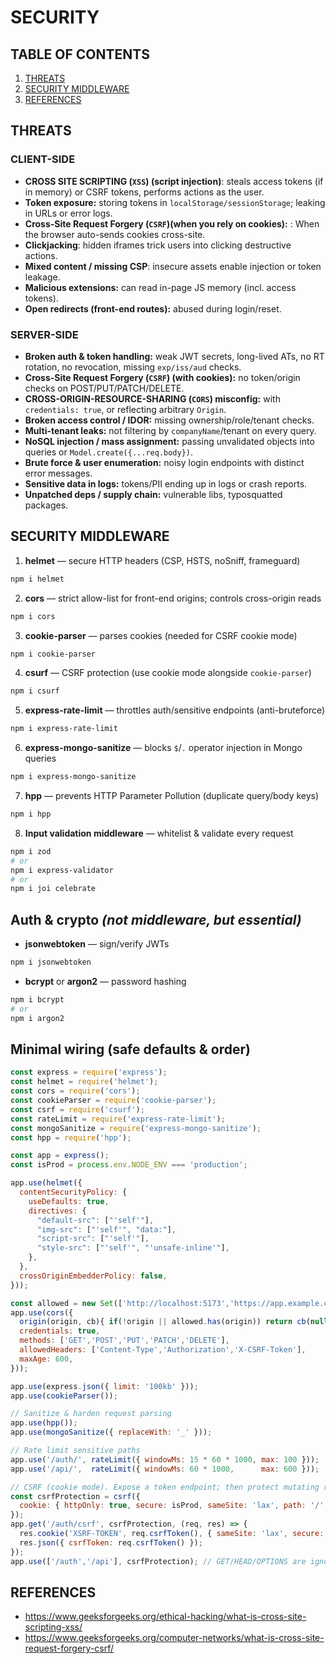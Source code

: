 # SECURITY

## TABLE OF CONTENTS
1. [THREATS](#threats)
2. [SECURITY MIDDLEWARE](#security-middleware)
3. [REFERENCES](#references)

## THREATS
### **CLIENT-SIDE**
- **CROSS SITE SCRIPTING (`XSS`) (script injection)**: steals access tokens (if in memory) or CSRF tokens, performs actions as the user.
- **Token exposure:** storing tokens in `localStorage/sessionStorage`; leaking in URLs or error logs.
- **Cross-Site Request Forgery (`CSRF`)(when you rely on cookies):** : When the browser auto-sends cookies cross-site.
- **Clickjacking**: hidden iframes trick users into clicking destructive actions.
- **Mixed content / missing CSP**: insecure assets enable injection or token leakage.
- **Malicious extensions:** can read in-page JS memory (incl. access tokens).
- **Open redirects (front-end routes):** abused during login/reset.

### **SERVER-SIDE**
* **Broken auth & token handling:** weak JWT secrets, long-lived ATs, no RT rotation, no revocation, missing `exp/iss/aud` checks.
* **Cross-Site Request Forgery (`CSRF`) (with cookies):** no token/origin checks on POST/PUT/PATCH/DELETE.
* **CROSS-ORIGIN-RESOURCE-SHARING (`CORS`) misconfig:**  with `credentials: true`, or reflecting arbitrary `Origin`.
* **Broken access control / IDOR:** missing ownership/role/tenant checks.
* **Multi-tenant leaks:** not filtering by `companyName`/tenant on every query.
* **NoSQL injection / mass assignment:** passing unvalidated objects into queries or `Model.create({...req.body})`.
* **Brute force & user enumeration:** noisy login endpoints with distinct error messages.
* **Sensitive data in logs:** tokens/PII ending up in logs or crash reports.
* **Unpatched deps / supply chain:** vulnerable libs, typosquatted packages.

## SECURITY MIDDLEWARE
1. **helmet** — secure HTTP headers (CSP, HSTS, noSniff, frameguard)

```bash
npm i helmet
```

2. **cors** — strict allow-list for front-end origins; controls cross-origin reads

```bash
npm i cors
```

3. **cookie-parser** — parses cookies (needed for CSRF cookie mode)

```bash
npm i cookie-parser
```

4. **csurf** — CSRF protection (use cookie mode alongside `cookie-parser`)

```bash
npm i csurf
```

5. **express-rate-limit** — throttles auth/sensitive endpoints (anti-bruteforce)

```bash
npm i express-rate-limit
```

6. **express-mongo-sanitize** — blocks `$`/`.` operator injection in Mongo queries

```bash
npm i express-mongo-sanitize
```

7. **hpp** — prevents HTTP Parameter Pollution (duplicate query/body keys)

```bash
npm i hpp
```

8. **Input validation middleware** — whitelist & validate every request

```bash
npm i zod
# or
npm i express-validator
# or
npm i joi celebrate
```

## Auth & crypto _(not middleware, but essential)_

* **jsonwebtoken** — sign/verify JWTs 

```bash
npm i jsonwebtoken
```

* **bcrypt** or **argon2** — password hashing

```bash
npm i bcrypt
# or
npm i argon2
```

## Minimal wiring (safe defaults & order)

```js
const express = require('express');
const helmet = require('helmet');
const cors = require('cors');
const cookieParser = require('cookie-parser');
const csrf = require('csurf');
const rateLimit = require('express-rate-limit');
const mongoSanitize = require('express-mongo-sanitize');
const hpp = require('hpp');

const app = express();
const isProd = process.env.NODE_ENV === 'production';

app.use(helmet({
  contentSecurityPolicy: {
    useDefaults: true,
    directives: {
      "default-src": ["'self'"],
      "img-src": ["'self'", "data:"],
      "script-src": ["'self'"],
      "style-src": ["'self'", "'unsafe-inline'"],
    },
  },
  crossOriginEmbedderPolicy: false,
}));

const allowed = new Set(['http://localhost:5173','https://app.example.com']);
app.use(cors({
  origin(origin, cb){ if(!origin || allowed.has(origin)) return cb(null,true); cb(new Error('CORS blocked')); },
  credentials: true,
  methods: ['GET','POST','PUT','PATCH','DELETE'],
  allowedHeaders: ['Content-Type','Authorization','X-CSRF-Token'],
  maxAge: 600,
}));

app.use(express.json({ limit: '100kb' }));
app.use(cookieParser());

// Sanitize & harden request parsing
app.use(hpp());
app.use(mongoSanitize({ replaceWith: '_' }));

// Rate limit sensitive paths
app.use('/auth/', rateLimit({ windowMs: 15 * 60 * 1000, max: 100 }));
app.use('/api/',  rateLimit({ windowMs: 60 * 1000,      max: 600 }));

// CSRF (cookie mode). Expose a token endpoint; then protect mutating routes.
const csrfProtection = csrf({
  cookie: { httpOnly: true, secure: isProd, sameSite: 'lax', path: '/' }
});
app.get('/auth/csrf', csrfProtection, (req, res) => {
  res.cookie('XSRF-TOKEN', req.csrfToken(), { sameSite: 'lax', secure: isProd });
  res.json({ csrfToken: req.csrfToken() });
});
app.use(['/auth','/api'], csrfProtection); // GET/HEAD/OPTIONS are ignored by csurf
```

## REFERENCES

- https://www.geeksforgeeks.org/ethical-hacking/what-is-cross-site-scripting-xss/
- https://www.geeksforgeeks.org/computer-networks/what-is-cross-site-request-forgery-csrf/

